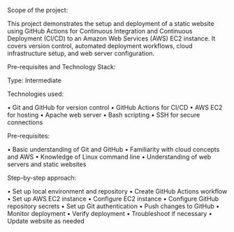 Scope of the project:

This project demonstrates the setup and deployment of a static website using GitHub Actions for Continuous Integration and Continuous Deployment (CI/CD) to an Amazon Web Services (AWS) EC2 instance. It covers version control, automated deployment workflows, cloud infrastructure setup, and web server configuration.

Pre-requisites and Technology Stack:

Type: Intermediate

Technologies used:

•	Git and GitHub for version control
•	GitHub Actions for CI/CD
•	AWS EC2 for hosting
•	Apache web server
•	Bash scripting
•	SSH for secure connections

Pre-requisites:

•	Basic understanding of Git and GitHub
•	Familiarity with cloud concepts and AWS
•	Knowledge of Linux command line
•	Understanding of web servers and static websites

Step-by-step approach:

•	Set up local environment and repository
•	Create GitHub Actions workflow
•	Set up AWS EC2 instance
•	Configure EC2 instance
•	Configure GitHub repository secrets
•	Set up Git authentication
•	Push changes to GitHub
•	Monitor deployment
•	Verify deployment
•	Troubleshoot if necessary
•	Update website as needed